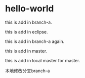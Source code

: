 # hello-world

this is add in branch-a.

this is add in eclipse.

this is add in branch-a again.

this is add in master.

this is add in local master for master.

本地修改分支branch-a

